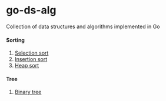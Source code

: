 # go-ds-alg
Collection of data structures and algorithms implemented in Go

#### Sorting
1. [Selection sort](sorting/selection.go)
2. [Insertion sort](sorting/insertion.go)
3. [Heap sort](sorting/heap.go)
#### Tree
1. [Binary tree](tree/binary_tree.go)
